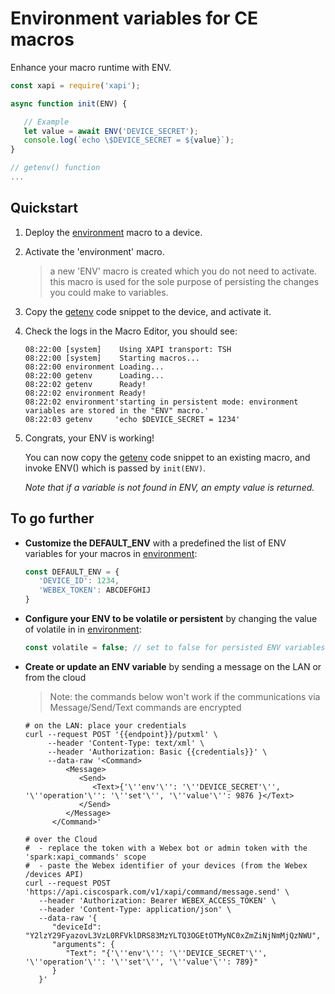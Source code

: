 # Environment variables for CE macros

Enhance your macro runtime with ENV.

```javascript
const xapi = require('xapi');

async function init(ENV) {

   // Example
   let value = await ENV('DEVICE_SECRET');
   console.log(`echo \$DEVICE_SECRET = ${value}`);
}

// getenv() function
...
```

## Quickstart

1. Deploy the [environment](environment.js) macro to a device.

2. Activate the 'environment' macro.

   > a new 'ENV' macro is created which you do not need to activate.
   > this macro is used for the sole purpose of persisting the changes you could make to variables.

3. Copy the [getenv](getenv-minified.js) code snippet to the device, and activate it.

4. Check the logs in the Macro Editor, you should see:

   ```text
   08:22:00	[system]    Using XAPI transport: TSH
   08:22:00	[system]    Starting macros...
   08:22:00	environment Loading...
   08:22:00	getenv      Loading...
   08:22:02	getenv      Ready!
   08:22:02	environment Ready!
   08:22:02	environment'starting in persistent mode: environment variables are stored in the "ENV" macro.'
   08:22:03	getenv     'echo $DEVICE_SECRET = 1234'
   ```


5. Congrats, your ENV is working!

   You can now copy the [getenv](getenv-minified.js) code snippet to an existing macro,
   and invoke ENV() which is passed by `init(ENV)`.

   _Note that if a variable is not found in ENV, an empty value is returned._


## To go further

- **Customize the DEFAULT_ENV** with a predefined the list of ENV variables for your macros in [environment](environment.js):

   ```javascript
   const DEFAULT_ENV = {
      'DEVICE_ID': 1234,
      'WEBEX_TOKEN': ABCDEFGHIJ
   }
   ```


- **Configure your ENV to be volatile or persistent** by changing the value of volatile in in [environment](environment.js): 

   ```javascript
   const volatile = false; // set to false for persisted ENV variables
   ```


- **Create or update an ENV variable** by sending a message on the LAN or from the cloud

   > Note: the commands below won't work if the communications via Message/Send/Text commands are encrypted

   ```shell
   # on the LAN: place your credentials
   curl --request POST '{{endpoint}}/putxml' \
        --header 'Content-Type: text/xml' \
        --header 'Authorization: Basic {{credentials}}' \
        --data-raw '<Command>
            <Message>
               <Send>
                  <Text>{'\''env'\'': '\''DEVICE_SECRET'\'', '\''operation'\'': '\''set'\'', '\''value'\'': 9876 }</Text>
               </Send>
            </Message>
         </Command>'
   ```


   ```shell
   # over the Cloud
   #  - replace the token with a Webex bot or admin token with the 'spark:xapi_commands' scope
   #  - paste the Webex identifier of your devices (from the Webex /devices API)
   curl --request POST 'https://api.ciscospark.com/v1/xapi/command/message.send' \
      --header 'Authorization: Bearer WEBEX_ACCESS_TOKEN' \
      --header 'Content-Type: application/json' \
      --data-raw '{
         "deviceId": "Y2lzY29FyazovL3VzL0RFVklDRS83MzYLTQ3OGEtOTMyNC0xZmZiNjNmMjQzNWU",
         "arguments": {
            "Text": "{'\''env'\'': '\''DEVICE_SECRET'\'', '\''operation'\'': '\''set'\'', '\''value'\'': 789}"
         }
      }'
   ```
